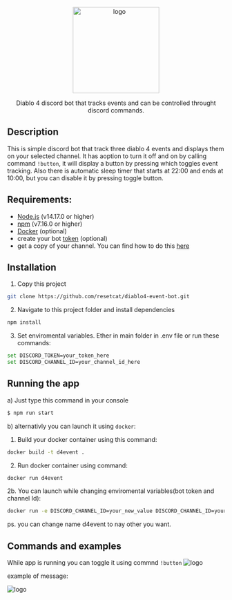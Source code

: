 <p align="center">
  <a  target="blank"><img src="https://i.imgur.com/XcGHrGt.png" width="200" alt="logo" /></a>
</p>


  <p align="center">Diablo 4 discord bot that tracks events and can be controlled throught discord commands.</p>
    <p align="center">

## Description

This is simple discord bot that track three diablo 4 events and displays them on your selected channel. It has aoption to turn it off and on by calling command `!button`, it will display a button by pressing which toggles event tracking. Also there is automatic sleep timer that starts at 22:00 and ends at 10:00, but you can disable it by pressing toggle button.

## Requirements:
- [Node.js](https://nodejs.org/en/) (v14.17.0 or higher)
- [npm](https://www.npmjs.com/) (v7.16.0 or higher)
- [Docker](https://www.docker.com/) (optional)
- create your bot [token](https://discordgsm.com/guide/how-to-get-a-discord-bot-token) (optional)
- get a copy of your channel. You can find how to do this [here](https://support.discord.com/hc/en-us/articles/206346498-Where-can-I-find-my-User-Server-Message-ID-)

## Installation

1. Copy this project
```bash
git clone https://github.com/resetcat/diablo4-event-bot.git
```

2. Navigate to this project folder and install dependencies
```bash
npm install
```

3. Set enviromental variables. Ether in main folder in .env file or run these commands:
```bash
set DISCORD_TOKEN=your_token_here
set DISCORD_CHANNEL_ID=your_channel_id_here
```

## Running the app
a) Just type this command in your console
```bash
$ npm run start
```
b) alternativly you can launch it using `docker`:
1. Build your docker container using this command:
```bash
docker build -t d4event .
```
2. Run docker container using command:
```bash
docker run d4event
```
2b. You can launch while changing enviromental variables(bot token and channel Id):
```bash
docker run -e DISCORD_CHANNEL_ID=your_new_value DISCORD_CHANNEL_ID=your_channel_id_here -p 3000:3000 -d d4event
```
ps. you can change name d4event to nay other you want.

## Commands and examples
While app is running you can toggle it using commnd `!button`
<img src="https://i.imgur.com/V3C1OKr.png" alt="logo" />


example of message:


<img src="https://i.imgur.com/rZkv4LD.png" alt="logo" />

